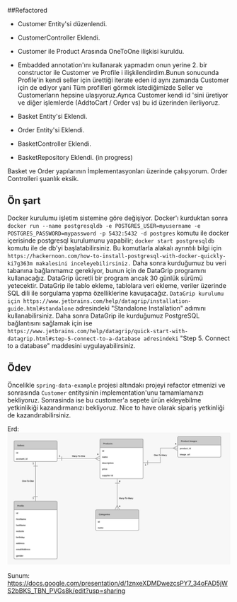 ##Refactored
- Customer Entity'si düzenlendi.
- CustomerController Eklendi.
- Customer ile Product Arasında OneToOne ilişkisi kuruldu.
- Embadded annotation'ını kullanarak yapmadım onun yerine 2. bir constructor ile Customer ve Profile i ilişkilendirdim.Bunun sonucunda Profile'in kendi seller için ürettiği iterate eden id aynı zamanda Customer için de ediyor yani Tüm profilleri görmek istediğimizde Seller ve Customerların hepsine ulaşıyoruz.Ayrıca Customer kendi id 'sini üretiyor ve diğer işlemlerde (AddtoCart / Order vs) bu id üzerinden ilerliyoruz.
- Basket Entity'si Eklendi.
- Order Entity'si Eklendi.

- BasketController Eklendi.
- BasketRepository Eklendi. (in progress)

Basket ve Order yapılarının İmplementasyonları üzerinde çalışıyorum.
Order Controlleri şuanlık eksik.

## Ön şart

Docker kurulumu işletim sistemine göre değişiyor. Docker'ı kurduktan sonra
`docker run --name postgresqldb -e POSTGRES_USER=myusername -e POSTGRES_PASSWORD=mypassword -p 5432:5432 -d postgres`
komutu ile docker içerisinde postgresql kurulumunu yapabilir;
`docker start postgresqldb`
komutu ile de db'yi başlatabilirsiniz. Bu komutlarla alakalı ayrıntılı bilgi için 
`https://hackernoon.com/how-to-install-postgresql-with-docker-quickly-ki7g363m makalesini inceleyebilirsiniz.`
Daha sonra kurduğumuz bu veri tabanına bağlanmamız gerekiyor, bunun için de DataGrip programını kullanacağız. DataGrip ücretli bir program ancak 30 günlük sürümü yetecektir. DataGrip ile tablo ekleme, tablolara veri ekleme, veriler üzerinde SQL dili ile sorgulama yapma özelliklerine kavuşacağız.
`DataGrip kurulumu için https://www.jetbrains.com/help/datagrip/installation-guide.html#standalone` 
adresindeki "Standalone Installation" adımını kullanabilirsiniz. Daha sonra DataGrip ile kurduğumuz PostgreSQL bağlantısını sağlamak için ise `https://www.jetbrains.com/help/datagrip/quick-start-with-datagrip.html#step-5-connect-to-a-database adresindeki` "Step 5. Connect to a database" maddesini uygulayabilirsiniz.

## Ödev

Öncelikle `spring-data-example` projesi altındakı projeyi refactor etmenizi ve sonrasında `Customer` entitysinin implementation'unu tamamlamanızı bekliyoruz. 
Sonrasinda ise bu customer'a sepete ürün ekleyebilme yetkinlikiği kazandırmanızı bekliyoruz. Nice to have olarak sipariş yetkinliği de kazandırabilirsiniz.

Erd:
![](erd.jpeg)

Sunum: https://docs.google.com/presentation/d/1znxeXDMDwezcsPY7_34oFAD5jWS2bBKS_TBN_PVGs8k/edit?usp=sharing
